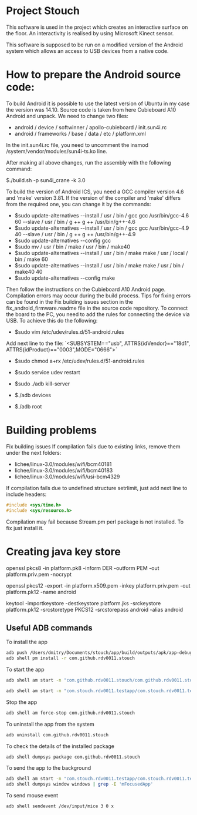 # Project Stouch

This software is used in the project which creates an interactive surface on the floor. An interactivity is realised by using Microsoft Kinect sensor.

This software is supposed to be run on a modified version of the Android system which allows an access to USB devices from a native code.

# How to prepare the Android source code:
To build Android it is possible to use the latest version of Ubuntu in my case the version was 14.10. Source code is taken from here Cubieboard A10 Android and unpack. We need to change two files:

* android / device / softwinner / apollo-cubieboard / init.sun4i.rc
* android / frameworks / base / data / etc / platform.xml

In the init.sun4i.rc file, you need to uncomment the insmod /system/vendor/modules/sun4i-ts.ko line.

After making all above changes, run the assembly with the following command:

$./build.sh -p sun4i_crane -k 3.0

To build the version of Android ICS, you need a GCC compiler version 4.6 and 'make' version 3.81. If the version of the compiler and 'make' differs from the required one, you can change it by the commands:

* $sudo update-alternatives --install / usr / bin / gcc gcc /usr/bin/gcc-4.6 60 --slave / usr / bin / g ++ g ++ /usr/bin/g++-4.6
* $sudo update-alternatives --install / usr / bin / gcc gcc /usr/bin/gcc-4.9 40 --slave / usr / bin / g ++ g ++ /usr/bin/g++-4.9
* $sudo update-alternatives --config gcc
* $sudo mv / usr / bin / make / usr / bin / make40
* $sudo update-alternatives --install / usr / bin / make make / usr / local / bin / make 60
* $sudo update-alternatives --install / usr / bin / make make / usr / bin / make40 40
* $sudo update-alternatives --config make

Then follow the instructions on the Cubieboard A10 Android page. Compilation errors may occur during the build process. Tips for fixing errors can be found in the Fix building issues section in the fix_android_firmware.readme file in the source code repository.
To connect the board to the PC, you need to add the rules for connecting the device via USB. To achieve this do the following:
* $sudo vim /etc/udev/rules.d/51-android.rules

Add next line to the file:
´<SUBSYSTEM=="usb", ATTRS{idVendor}=="18d1", ATTRS{idProduct}=="0003",MODE="0666">´

* $sudo chmod a+rx /etc/udev/rules.d/51-android.rules
* $sudo service udev restart

* $sudo ./adb kill-server
* $./adb devices
* $./adb root

# Building problems

Fix building issues
If compilation fails due to existing links, remove them under the next folders:
* lichee/linux-3.0/modules/wifi/bcm40181
* lichee/linux-3.0/modules/wifi/bcm40183
* lichee/linux-3.0/modules/wifi/usi-bcm4329

If compilation fails due to undefined structure setrlimit, just add next line to include headers:
```c++
#include <sys/time.h>
#include <sys/resource.h>
```

Compilation may fail because Stream.pm perl package is not installed. To fix just install it.

# Creating java key store

openssl pkcs8 -in platform.pk8 -inform DER -outform PEM -out platform.priv.pem -nocrypt

openssl pkcs12 -export -in platform.x509.pem -inkey platform.priv.pem -out platform.pk12 -name android

keytool -importkeystore -destkeystore platform.jks -srckeystore platform.pk12 -srcstoretype PKCS12 -srcstorepass android -alias android


## Useful ADB commands

To install the app
``` bash
adb push /Users/dmitry/Documents/stouch/app/build/outputs/apk/app-debug.apk /data/local/tmp/com.github.rdv0011.stouch
adb shell pm install -r com.github.rdv0011.stouch
```

To start the app
``` bash
adb shell am start -n "com.github.rdv0011.stouch/com.github.rdv0011.stouch.STouchActivity" -a android.intent.action.MAIN -c android.intent.category.LAUNCHER -D

adb shell am start -n "com.stouch.rdv0011.testapp/com.stouch.rdv0011.testapp.Test" -a android.intent.action.MAIN -c android.intent.category.LAUNCHER
```

Stop the app
``` bash
adb shell am force-stop com.github.rdv0011.stouch
```

To uninstall the app from the system
``` bash
adb uninstall com.github.rdv0011.stouch
```

To check the details of the installed package
``` bash
adb shell dumpsys package com.github.rdv0011.stouch
```

To send the app to the background
``` bash
adb shell am start -n "com.stouch.rdv0011.testapp/com.stouch.rdv0011.testapp.Test" -a android.intent.action.MAIN -c android.intent.category.LAUNCHER
adb shell dumpsys window windows | grep -E 'mFocusedApp'
```

To send mouse event
``` bash
adb shell sendevent /dev/input/mice 3 0 x
```